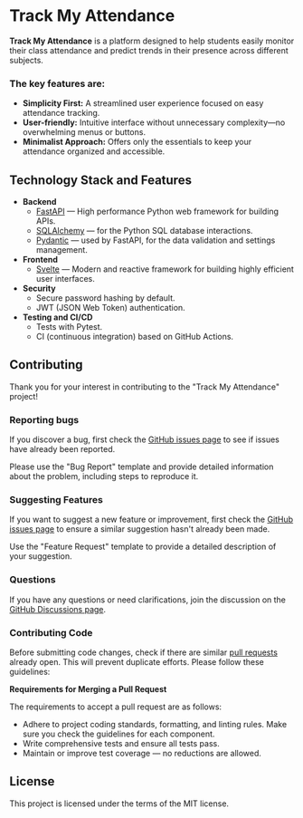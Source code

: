 # Track My Attendance

**Track My Attendance** is a platform designed to help students easily monitor their class attendance and predict trends in their presence across different subjects.

### The key features are:

* **Simplicity First:** A streamlined user experience focused on easy attendance tracking.
* **User-friendly:** Intuitive interface without unnecessary complexity—no overwhelming menus or buttons.
* **Minimalist Approach:** Offers only the essentials to keep your attendance organized and accessible.

## Technology Stack and Features
* **Backend**
  * [FastAPI](https://fastapi.tiangolo.com/) — High performance Python web framework for building APIs.
  * [SQLAlchemy](https://www.sqlalchemy.org/) — for the Python SQL database interactions.
  * [Pydantic](https://docs.pydantic.dev/latest/) — used by FastAPI, for the data validation and settings management.
* **Frontend**
  * [Svelte](https://svelte.dev/) — Modern and reactive framework for building highly efficient user interfaces.
* **Security**
  * Secure password hashing by default.
  * JWT (JSON Web Token) authentication.
* **Testing and CI/CD**
  * Tests with Pytest.
  * CI (continuous integration) based on GitHub Actions.

## Contributing

Thank you for your interest in contributing to the "Track My Attendance" project!

### Reporting bugs

If you discover a bug, first check the [GitHub issues page](https://github.com/RWallan/track-my-attendance/issues) to see if issues have already been reported.

Please use the "Bug Report" template and provide detailed information about the problem, including steps to reproduce it.

### Suggesting Features

If you want to suggest a new feature or improvement, first check the [GitHub issues page](https://github.com/RWallan/track-my-attendance/issues) to ensure a similar suggestion hasn't already been made.

Use the "Feature Request" template to provide a detailed description of your suggestion.

### Questions

If you have any questions or need clarifications, join the discussion on the [GitHub Discussions page](https://github.com/RWallan/track-my-attendance/discussions).

### Contributing Code

Before submitting code changes, check if there are similar [pull requests](https://github.com/RWallan/track-my-attendance/pulls) already open. This will prevent duplicate efforts. Please follow these guidelines:

**Requirements for Merging a Pull Request**

The requirements to accept a pull request are as follows:

* Adhere to project coding standards, formatting, and linting rules. Make sure you check the guidelines for each component.
* Write comprehensive tests and ensure all tests pass.
* Maintain or improve test coverage — no reductions are allowed.

## License
This project is licensed under the terms of the MIT license.
